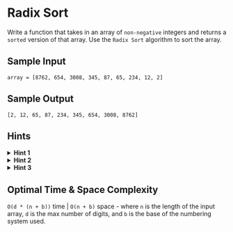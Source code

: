 # Radix Sort

Write a function that takes in an array of `non-negative` integers and returns a `sorted` version of that array. Use the `Radix Sort` algorithm to sort the array.

## Sample Input

```plaintext
array = [8762, 654, 3008, 345, 87, 65, 234, 12, 2]
```

## Sample Output

```plaintext
[2, 12, 65, 87, 234, 345, 654, 3008, 8762]
```

## Hints

<details>
<summary><b>Hint 1</b></summary>

`Radix Sort` sorts numbers by looking only at one of their digits at a time. It first sorts all of the given numbers by their ones' column, then by their tens' column, then by their hundreds' column, and so on and so forth until they're fully sorted.

</details>

<details>
<summary><b>Hint 2</b></summary>

`Radix Sort` uses an intermediary sorting algorithm to sort numbers one digits' column at a time. The goal of `Radix Sort` is to perform a more efficient sort than popular sorting algorithms like `Merge Sort` or `Quick Sort` for inputs that are well suited to be sorted by their individual digits' columns. With this in mind, what intermediary sorting algorithm should we use with `Radix Sort`? Keep in mind that this sorting algorithm will run multiple times, sorting one digits' column at a time.

</details>

<details>
<summary><b>Hint 3</b></summary>

The most popular sorting algorithm to use with `Radix Sort` is `Counting Sort`. `Counting Sort` takes advantage of the fact that we know the range of possible values that we need to sort. When sorting numbers, we know that we only need to sort digits, which will always be in the range `0-9`. Therefore, we can count how many times these digits occur and use those counts to populate a new sorted array. We'll perform `counting sort` multiple times, once for each digits' column that we're sorting, starting with the ones' column. We need to ensure that our `counting sort` performs a stable sort, so that we don't lose information from previous iterations of sorting. `Counting sort` runs in `O(n)` time, which means that we might have a much more efficient sorting algorithm if the largest number in our input contains few digits.
</details>

## Optimal Time & Space Complexity

`O(d * (n + b))` time | `O(n + b)` space - where `n` is the length of the input array, `d` is the max number of digits, and `b` is the base of the numbering system used.
